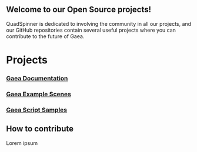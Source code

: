 ## Welcome to our Open Source projects!

QuadSpinner is dedicated to involving the community in all our projects, and our GitHub repositories contain several useful projects where you can contribute to the future of Gaea.


# Projects

### [Gaea Documentation](https://github.com/QuadSpinner/Gaea-Docs/)

### [Gaea Example Scenes](https://github.com/QuadSpinner/Gaea-Docs/)

### [Gaea Script Samples](https://github.com/QuadSpinner/Gaea-Scripts/)

## How to contribute

Lorem ipsum
